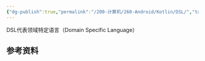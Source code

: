 ```yaml
---
{"dg-publish":true,"permalink":"/200-计算机/260-Android/Kotlin/DSL/","tags":["kotlin"],"noteIcon":""}
---
```


DSL代表领域特定语言（Domain Specific Language）


## 参考资料